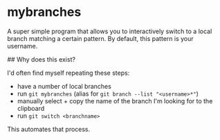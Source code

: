 # mybranches

A super simple program that allows you to interactively switch to a local branch matching a certain pattern. By default, this pattern is your username.

## Why does this exist?

I'd often find myself repeating these steps:

- have a number of local branches
- run `git mybranches` (alias for `git branch --list "<username>*"`)
- manually select + copy the name of the branch I'm looking for to the clipboard
- run `git switch <branchname>`

This automates that process.

